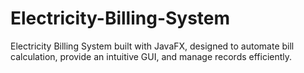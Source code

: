 # Electricity-Billing-System
Electricity Billing System built with JavaFX, designed to automate bill calculation, provide an intuitive GUI, and manage records efficiently.
